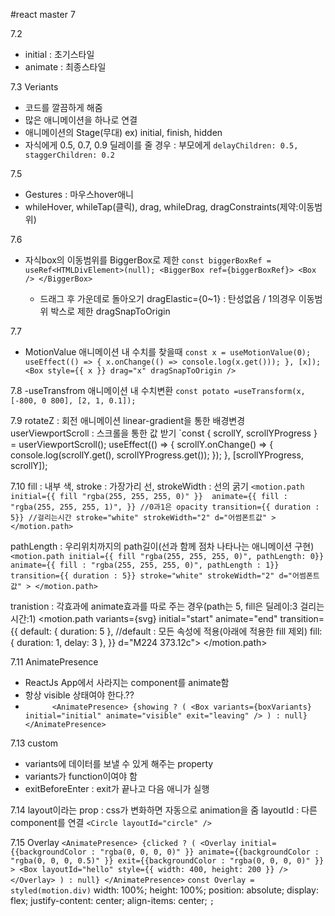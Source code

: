 #react master 7

7.2
- initial : 초기스타일
- animate : 최종스타일

7.3
Veriants
  - 코드를 깔끔하게 해줌
  - 많은 애니메이션을 하나로 연결
  - 애니메이션의 Stage(무대) ex) initial, finish, hidden
  - 자식에게 0.5, 0.7, 0.9 딜레이를 줄 경우 : 부모에게 `delayChildren: 0.5, staggerChildren: 0.2`

7.5
  - Gestures : 마우스hover애니
  - whileHover, whileTap(클릭), drag, whileDrag, dragConstraints(제약:이동범위)

7.6
  - 자식box의 이동범위를 BiggerBox로 제한
    `const biggerBoxRef = useRef<HTMLDivElement>(null);
    <BiggerBox ref={biggerBoxRef}>
    <Box />
    </BiggerBox>`
     
    - 드래그 후 가운데로 돌아오기
      dragElastic={0~1} : 탄성없음 / 1의경우 이동범위 박스로 제한
      dragSnapToOrigin

7.7
- MotionValue 
  애니메이션 내 수치를 찾을때
  `const x = useMotionValue(0);
  useEffect(() => { x.onChange(() => console.log(x.get())); }, [x]);
  <Box style={{ x }} drag="x" dragSnapToOrigin />`

7.8
-useTransfrom
  애니메이션 내 수치변환
 `const potato =useTransform(x, [-800, 0 800], [2, 1, 0.1]);`

7.9
rotateZ : 회전 애니메이션
linear-gradient을 통한 배경변경
userViewportScroll : 스크롤을 통한 값 받기
  `const { scrollY, scrollYProgress } = userViewportScroll();
  useEffect(() => { scrollY.onChange() => { console.log(scrollY.get(), scrollYProgress.get()); });
  }, [scrollYProgress, scrollY]);

7.10
  fill : 내부 색, stroke : 가장가리 선, strokeWidth : 선의 굵기
  `<motion.path
    initial={{ fill "rgba(255, 255, 255, 0)" }} 
    animate={{ fill : "rgba(255, 255, 255, 1)", }} //0과1은 opacity
    transition={{ duration : 5}} //걸리는시간
    stroke="white"
    strokeWidth="2"
    d="어썸폰트값" >
  </motion.path>`

  pathLength : 우리위치까지의 path길이(선과 함께 점차 나타나는 애니메이션 구현)
  `<motion.path
    initial={{ fill "rgba(255, 255, 255, 0)", pathLength: 0}} 
    animate={{ fill : "rgba(255, 255, 255, 0)", pathLength : 1}}
    transition={{ duration : 5}}
    stroke="white"
    strokeWidth="2"
    d="어썸폰트값" >
  </motion.path>`

tranistion : 각효과에 animate효과를 따로 주는 경우(path는 5, fill은 딜레이:3 걸리는시간:1)
    <motion.path
    variants={svg}
    initial="start"
    animate="end"
    transition={{
     default: { duration: 5 }, //default : 모든 속성에 적용(아래에 적용한 fill 제외)
     fill: { duration: 1, delay: 3 },
    }}
    d="M224 373.12c">
</motion.path>

7.11
AnimatePresence
  - ReactJs App에서 사라지는 component를 animate함
  - 항상 visible 상태여야 한다.??
  - `      <AnimatePresence>
        {showing ? (
          <Box
            variants={boxVariants}
            initial="initial"
            animate="visible"
            exit="leaving"
          /> ) : null}
      </AnimatePresence>`

7.13
custom
  - variants에 데이터를 보낼 수 있게 해주는 property
  - variants가 function이여야 함
  - exitBeforeEnter : exit가 끝나고 다음 애니가 실행

7.14
layout이라는 prop : css가 변화하면 자동으로 animation을 줌
layoutId : 다른 component를 연결 `<Circle layoutId="circle" />`

7.15
Overlay
    `<AnimatePresence>
        {clicked ? (
          <Overlay
            initial={{backgroundColor : "rgba(0, 0, 0, 0)" }}
            animate={{backgroundColor : "rgba(0, 0, 0, 0.5)" }}
            exit={{backgroundColor : "rgba(0, 0, 0, 0)" }}
          >
            <Box layoutId="hello" style={{ width: 400, height: 200 }} />
          </Overlay>
        ) : null}
      </AnimatePresence>`
    `const Overlay = styled(motion.div)`
      width: 100%;
      height: 100%;
      position: absolute;
      display: flex;
      justify-content: center;
      align-items: center;
    `;`
